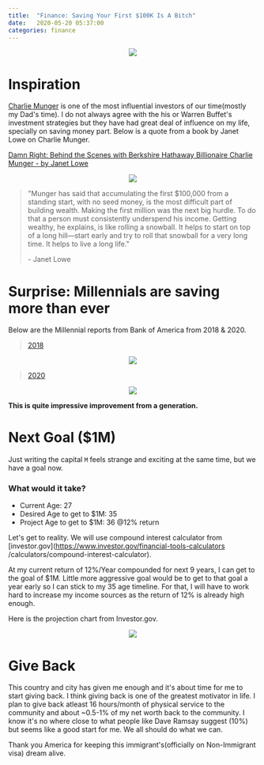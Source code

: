 ```yaml
---
title:  "Finance: Saving Your First $100K Is A Bitch"
date:   2020-05-20 05:37:00
categories: finance
---
```


<p align="center">
  <img src="./../../../../../assets/images/networth-100k.png"/>
</p>

# Inspiration

[Charlie Munger](https://amzn.to/2Tlmluf) is one of the most influential investors of our time(mostly my Dad's time). I do not always
 agree with the his or Warren Buffet's investment strategies but they have had great deal of influence on my life, specially on saving
  money part. Below is a quote from a book by Janet Lowe on Charlie Munger. 

[Damn Right: Behind the Scenes with Berkshire Hathaway Billionaire Charlie Munger - by Janet Lowe](https://amzn.to/3dXFx9o)
<p align="center">
    <a href="https://www.amazon.com/gp/product/0471446912/ref=as_li_ss_il?ie=UTF8&linkCode=li2&tag=dpsai-20&linkId=6853f4ece24f5e62443fb2e55f569b5f&language=en_US" target="_blank"><img border="0" src="//ws-na.amazon-adsystem.com/widgets/q?_encoding=UTF8&ASIN=0471446912&Format=_SL160_&ID=AsinImage&MarketPlace=US&ServiceVersion=20070822&WS=1&tag=dpsai-20&language=en_US" ></a><img src="https://ir-na.amazon-adsystem.com/e/ir?t=dpsai-20&language=en_US&l=li2&o=1&a=0471446912" width="1" height="1" border="0" alt="" style="border:none !important; margin:0px !important;" />
</p>

> "Munger has said that accumulating the first $100,000 from a standing start, with no seed money, is the most difficult part of building wealth. Making the first million was the next big hurdle. To do that a person must consistently underspend his income. Getting wealthy, he explains, is like rolling a snowball. It helps to start on top of a long hill—start early and try to roll that snowball for a very long time. It helps to live a long life."
>
> \-  Janet Lowe

<div align="center">
    <div class="infogram-embed" data-id="_/E6LCv6WTgOM1W8n1I0Qk" data-type="interactive" data-title="Savings Report - Average and median account balances by income"></div><script>!function(e,i,n,s){var t="InfogramEmbeds",d=e.getElementsByTagName("script")[0];if(window[t]&&window[t].initialized)window[t].process&&window[t].process();else if(!e.getElementById(n)){var o=e.createElement("script");o.async=1,o.id=n,o.src="https://e.infogram.com/js/dist/embed-loader-min.js",d.parentNode.insertBefore(o,d)}}(document,0,"infogram-async");</script>
</div>

# Surprise: Millennials are saving more than ever
Below are the Millennial reports from Bank of America from 2018 & 2020.

> [2018](https://bettermoneyhabits.bankofamerica.com/en/millennial-report)
<p align="center">
  <img src="./../../../../../assets/images/savings-millenials2018.png"/>
</p>

> [2020](https://about.bankofamerica.com/en-us/partnering-locally/bmh-millennial-report.html#fbid=LNAXwM9NSYr)
<p align="center">
  <img src="./../../../../../assets/images/bmh-millennial-report-2020.jpg"/>
</p>

**This is quite impressive improvement from a generation.**

# Next Goal ($1M)
Just writing the capital `M` feels strange and exciting at the same time, but we have a goal now.

### What would it take?
 * Current Age: 27
 * Desired Age to get to $1M: 35
 * Project Age to get to $1M: 36 @12% return

Let's get to reality. We will use compound interest calculator from [investor.gov](https://www.investor.gov/financial-tools-calculators
/calculators/compound-interest-calculator).

At my current return of 12%/Year compounded for next 9 years, I can get to the goal of $1M. Little more aggressive goal would be to get
 to that goal a year early so I can stick to my 35 age timeline. For that, I will have to work hard to increase my income sources as the
  return of 12% is already high enough.
  
Here is the projection chart from Investor.gov.
<p align="center">
  <img src="./../../../../../assets/images/1m-projection.png"/>
</p>
  
# Give Back
This country and city has given me enough and it's about time for me to start giving back. I think giving back is one of the greatest
 motivator in life. I plan to give back atleast 16 hours/month of physical service to the community and about ~0.5-1% of my net worth
  back to
  the community. I know it's no where close to what people like Dave Ramsay suggest (10%) but seems like a good start for me. We all
   should do what we can.

Thank you America for keeping this immigrant's(officially on Non-Immigrant visa) dream alive. 
